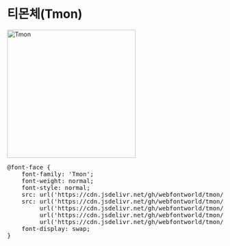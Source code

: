 # 티몬체(Tmon)

<a href="https://wess.tistory.com" target="_blank">
    <img src="https://webfontworld.github.io/tmon/Tmon.jpg" alt="Tmon" style="width:300px">
</a>
<pre>
@font-face {
    font-family: 'Tmon';
    font-weight: normal;
    font-style: normal;
    src: url('https://cdn.jsdelivr.net/gh/webfontworld/tmon/Tmon.eot');
    src: url('https://cdn.jsdelivr.net/gh/webfontworld/tmon/Tmon.eot?#iefix') format('embedded-opentype'),
         url('https://cdn.jsdelivr.net/gh/webfontworld/tmon/Tmon.woff2') format('woff2'),
         url('https://cdn.jsdelivr.net/gh/webfontworld/tmon/Tmon.woff') format('woff'),
         url('https://cdn.jsdelivr.net/gh/webfontworld/tmon/Tmon.ttf') format("truetype");
    font-display: swap;
} 
</pre> 
